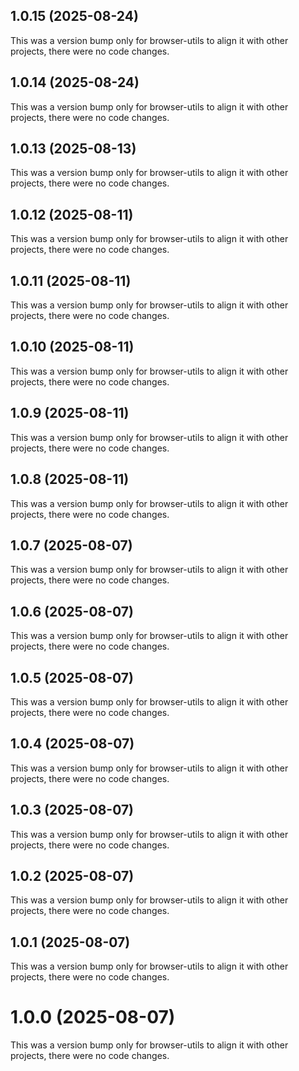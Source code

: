 ## 1.0.15 (2025-08-24)

This was a version bump only for browser-utils to align it with other projects, there were no code changes.

## 1.0.14 (2025-08-24)

This was a version bump only for browser-utils to align it with other projects, there were no code changes.

## 1.0.13 (2025-08-13)

This was a version bump only for browser-utils to align it with other projects, there were no code changes.

## 1.0.12 (2025-08-11)

This was a version bump only for browser-utils to align it with other projects, there were no code changes.

## 1.0.11 (2025-08-11)

This was a version bump only for browser-utils to align it with other projects, there were no code changes.

## 1.0.10 (2025-08-11)

This was a version bump only for browser-utils to align it with other projects, there were no code changes.

## 1.0.9 (2025-08-11)

This was a version bump only for browser-utils to align it with other projects, there were no code changes.

## 1.0.8 (2025-08-11)

This was a version bump only for browser-utils to align it with other projects, there were no code changes.

## 1.0.7 (2025-08-07)

This was a version bump only for browser-utils to align it with other projects, there were no code changes.

## 1.0.6 (2025-08-07)

This was a version bump only for browser-utils to align it with other projects, there were no code changes.

## 1.0.5 (2025-08-07)

This was a version bump only for browser-utils to align it with other projects, there were no code changes.

## 1.0.4 (2025-08-07)

This was a version bump only for browser-utils to align it with other projects, there were no code changes.

## 1.0.3 (2025-08-07)

This was a version bump only for browser-utils to align it with other projects, there were no code changes.

## 1.0.2 (2025-08-07)

This was a version bump only for browser-utils to align it with other projects, there were no code changes.

## 1.0.1 (2025-08-07)

This was a version bump only for browser-utils to align it with other projects, there were no code changes.

# 1.0.0 (2025-08-07)

This was a version bump only for browser-utils to align it with other projects, there were no code changes.

